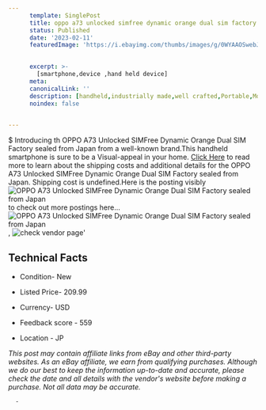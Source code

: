 ```yaml
---
      template: SinglePost
      title: oppo a73 unlocked simfree dynamic orange dual sim factory sealed from japan
      status: Published
      date: '2023-02-11'
      featuredImage: 'https://i.ebayimg.com/thumbs/images/g/0WYAAOSwebJiHLCb/s-l225.jpg'
       

      excerpt: >-
        [smartphone,device ,hand held device]
      meta:
      canonicalLink: ''
      description: [handheld,industrially made,well crafted,Portable,Mobile,Compact,Convenient,Lightweight,Maneuverable,Man-portable,Miniature,Carriable,Hand-held,Light,Holdable,Transportable,Mobile device,Pocket-sized,On-the-go,Wireless,Cordless,Compact size,Convenient size, smartphone,device ,hand held device]
      noindex: false
      

---
```

$
      Introducing th OPPO A73 Unlocked SIMFree Dynamic Orange Dual SIM Factory sealed from Japan from a well-known brand.This handheld smartphone is sure to be a Visual-appeal in your home. [Click Here](https://www.ebay.com/itm/185318482118?hash=item2b25d7a0c6%3Ag%3A0WYAAOSwebJiHLCb&mkevt=1&mkcid=1&mkrid=711-53200-19255-0&campid=%253CePNCampaignId%253E&customid=%253CreferenceId%253E&toolid=10049) to read more to learn about the shipping costs and additional details for the OPPO A73 Unlocked SIMFree Dynamic Orange Dual SIM Factory sealed from Japan. Shipping cost is undefined.Here is the posting visibly ![OPPO A73 Unlocked SIMFree Dynamic Orange Dual SIM Factory sealed from Japan](https://i.ebayimg.com/thumbs/images/g/0WYAAOSwebJiHLCb/s-l225.jpg) to check out more postings here... ![OPPO A73 Unlocked SIMFree Dynamic Orange Dual SIM Factory sealed from Japan](https://i.ebayimg.com/images/g/0WYAAOSwebJiHLCb/s-l1600.jpg), ![check vendor page](https://origin-galleryplus.ebayimg.com/ws/web/185318482118_2_0_1/225x225.jpg,https://origin-galleryplus.ebayimg.com/ws/web/185318482118_3_0_1/225x225.jpg,https://origin-galleryplus.ebayimg.com/ws/web/185318482118_4_0_1/225x225.jpg,https://origin-galleryplus.ebayimg.com/ws/web/185318482118_5_0_1/225x225.jpg,https://origin-galleryplus.ebayimg.com/ws/web/185318482118_6_0_1/225x225.jpg,https://origin-galleryplus.ebayimg.com/ws/web/185318482118_7_0_1/225x225.jpg,https://origin-galleryplus.ebayimg.com/ws/web/185318482118_8_0_1/225x225.jpg,https://origin-galleryplus.ebayimg.com/ws/web/185318482118_9_0_1/225x225.jpg)'

      

 ## Technical Facts 



     
      

 - Condition- New 


      

 - Listed Price- 209.99 


      

 - Currency- USD 


      

 - Feedback score - 559 


      

 - Location - JP 


      
      

 *_This post may contain affiliate links from eBay and other third-party websites. As an eBay affiliate, we earn from qualifying purchases. Although we do our best to keep the information up-to-date and accurate, please check the date and all details with the vendor's website before making a purchase. Not all data may be accurate._*




      -
